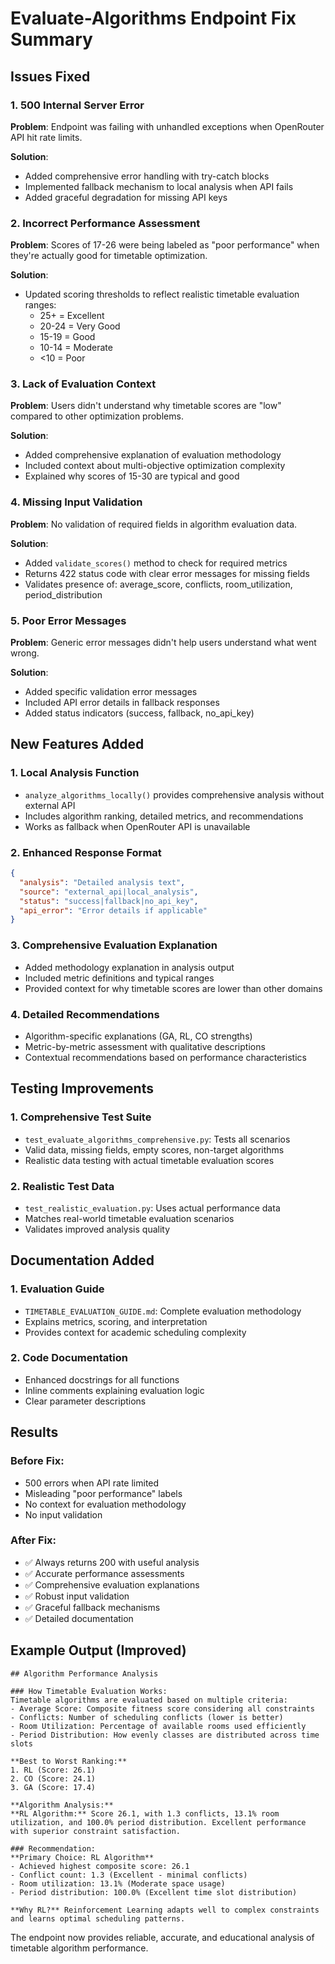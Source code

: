 # Evaluate-Algorithms Endpoint Fix Summary

## Issues Fixed

### 1. 500 Internal Server Error
**Problem**: Endpoint was failing with unhandled exceptions when OpenRouter API hit rate limits.

**Solution**: 
- Added comprehensive error handling with try-catch blocks
- Implemented fallback mechanism to local analysis when API fails
- Added graceful degradation for missing API keys

### 2. Incorrect Performance Assessment
**Problem**: Scores of 17-26 were being labeled as "poor performance" when they're actually good for timetable optimization.

**Solution**:
- Updated scoring thresholds to reflect realistic timetable evaluation ranges:
  - 25+ = Excellent
  - 20-24 = Very Good  
  - 15-19 = Good
  - 10-14 = Moderate
  - <10 = Poor

### 3. Lack of Evaluation Context
**Problem**: Users didn't understand why timetable scores are "low" compared to other optimization problems.

**Solution**:
- Added comprehensive explanation of evaluation methodology
- Included context about multi-objective optimization complexity
- Explained why scores of 15-30 are typical and good

### 4. Missing Input Validation
**Problem**: No validation of required fields in algorithm evaluation data.

**Solution**:
- Added `validate_scores()` method to check for required metrics
- Returns 422 status code with clear error messages for missing fields
- Validates presence of: average_score, conflicts, room_utilization, period_distribution

### 5. Poor Error Messages
**Problem**: Generic error messages didn't help users understand what went wrong.

**Solution**:
- Added specific validation error messages
- Included API error details in fallback responses
- Added status indicators (success, fallback, no_api_key)

## New Features Added

### 1. Local Analysis Function
- `analyze_algorithms_locally()` provides comprehensive analysis without external API
- Includes algorithm ranking, detailed metrics, and recommendations
- Works as fallback when OpenRouter API is unavailable

### 2. Enhanced Response Format
```json
{
  "analysis": "Detailed analysis text",
  "source": "external_api|local_analysis", 
  "status": "success|fallback|no_api_key",
  "api_error": "Error details if applicable"
}
```

### 3. Comprehensive Evaluation Explanation
- Added methodology explanation in analysis output
- Included metric definitions and typical ranges
- Provided context for why timetable scores are lower than other domains

### 4. Detailed Recommendations
- Algorithm-specific explanations (GA, RL, CO strengths)
- Metric-by-metric assessment with qualitative descriptions
- Contextual recommendations based on performance characteristics

## Testing Improvements

### 1. Comprehensive Test Suite
- `test_evaluate_algorithms_comprehensive.py`: Tests all scenarios
- Valid data, missing fields, empty scores, non-target algorithms
- Realistic data testing with actual timetable evaluation scores

### 2. Realistic Test Data
- `test_realistic_evaluation.py`: Uses actual performance data
- Matches real-world timetable evaluation scenarios
- Validates improved analysis quality

## Documentation Added

### 1. Evaluation Guide
- `TIMETABLE_EVALUATION_GUIDE.md`: Complete evaluation methodology
- Explains metrics, scoring, and interpretation
- Provides context for academic scheduling complexity

### 2. Code Documentation
- Enhanced docstrings for all functions
- Inline comments explaining evaluation logic
- Clear parameter descriptions

## Results

### Before Fix:
- 500 errors when API rate limited
- Misleading "poor performance" labels
- No context for evaluation methodology
- No input validation

### After Fix:
- ✅ Always returns 200 with useful analysis
- ✅ Accurate performance assessments
- ✅ Comprehensive evaluation explanations  
- ✅ Robust input validation
- ✅ Graceful fallback mechanisms
- ✅ Detailed documentation

## Example Output (Improved)

```
## Algorithm Performance Analysis

### How Timetable Evaluation Works:
Timetable algorithms are evaluated based on multiple criteria:
- Average Score: Composite fitness score considering all constraints
- Conflicts: Number of scheduling conflicts (lower is better)
- Room Utilization: Percentage of available rooms used efficiently
- Period Distribution: How evenly classes are distributed across time slots

**Best to Worst Ranking:**
1. RL (Score: 26.1)
2. CO (Score: 24.1) 
3. GA (Score: 17.4)

**Algorithm Analysis:**
**RL Algorithm:** Score 26.1, with 1.3 conflicts, 13.1% room utilization, and 100.0% period distribution. Excellent performance with superior constraint satisfaction.

### Recommendation:
**Primary Choice: RL Algorithm**
- Achieved highest composite score: 26.1
- Conflict count: 1.3 (Excellent - minimal conflicts)
- Room utilization: 13.1% (Moderate space usage)
- Period distribution: 100.0% (Excellent time slot distribution)

**Why RL?** Reinforcement Learning adapts well to complex constraints and learns optimal scheduling patterns.
```

The endpoint now provides reliable, accurate, and educational analysis of timetable algorithm performance. 